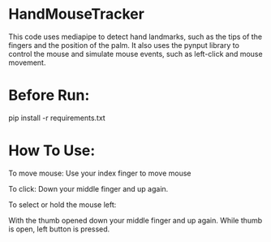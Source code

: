# HandMouseTracker

This code uses mediapipe to detect hand landmarks, such as the tips of the fingers and the position of the palm. It also uses the pynput library to control the mouse and simulate mouse events, such as left-click and mouse movement.

# Before Run:

pip install -r requirements.txt

# How To Use:

To move mouse: Use your index finger to move mouse

To click: Down your middle finger and up again.

To select or hold the mouse left:

With the thumb opened down your middle finger and up again. While thumb is open, left button is pressed.

